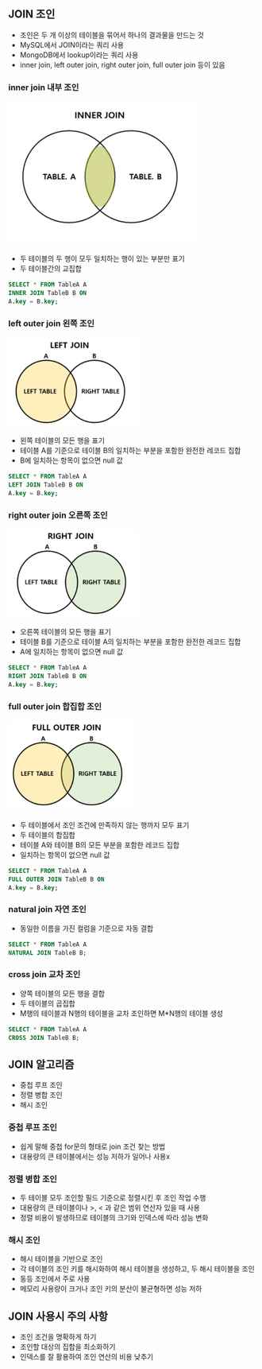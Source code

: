 ## JOIN 조인
* 조인은 두 개 이상의 테이블을 묶어서 하나의 결과물을 만드는 것
* MySQL에서 JOIN이라는 쿼리 사용
* MongoDB에서 lookup이라는 쿼리 사용
* inner join, left outer join, right outer join, full outer join 등이 있음

### inner join 내부 조인
![](./img/2024-03-23-20-39-53.png)

* 두 테이블의 두 행이 모두 일치하는 행이 있는 부분만 표기
* 두 테이블간의 교집합

```SQL
SELECT * FROM TableA A
INNER JOIN TableB B ON
A.key = B.key;
```

### left outer join 왼쪽 조인
![](./img/2024-03-23-20-50-50.png)

* 왼쪽 테이블의 모든 행을 표기
* 테이블 A를 기준으로 테이블 B의 일치하는 부분을 포함한 완전한 레코드 집합
* B에 일치하는 항목이 없으면 null 값

```SQL
SELECT * FROM TableA A
LEFT JOIN TableB B ON
A.key = B.key;
```
### right outer join 오른쪽 조인
![](./img/2024-03-23-20-51-33.png)

* 오른쪽 테이블의 모든 행을 표기
* 테이블 B를 기준으로 테이블 A의 일치하는 부분을 포함한 완전한 레코드 집합
* A에 일치하는 항목이 없으면 null 값

```SQL
SELECT * FROM TableA A
RIGHT JOIN TableB B ON
A.key = B.key;
```

### full outer join 합집합 조인
![](./img/2024-03-23-20-52-09.png)

* 두 테이블에서 조인 조건에 만족하지 않는 행까지 모두 표기
* 두 테이블의 합집합
* 테이블 A와 테이블 B의 모든 부분을 포함한 레코드 집합
* 일치하는 항목이 없으면 null 값

```SQL
SELECT * FROM TableA A
FULL OUTER JOIN TableB B ON
A.key = B.key;
```

### natural join 자연 조인
* 동일한 이름을 가진 컬럼을 기준으로 자동 결합

```SQL
SELECT * FROM TableA A
NATURAL JOIN TableB B;
```

### cross join 교차 조인
* 양쪽 테이블의 모든 행을 결합
* 두 테이블의 곱집합
* M행의 테이블과 N행의 테이블을 교차 조인하면 M*N행의 테이블 생성

```SQL
SELECT * FROM TableA A
CROSS JOIN TableB B;
```

## JOIN 알고리즘
* 중첩 루프 조인
* 정렬 병합 조인
* 해시 조인

### 중첩 루프 조인
* 쉽게 말해 중첩 for문의 형태로 join 조건 찾는 방법
* 대용량의 큰 테이블에서는 성능 저하가 일어나 사용x

### 정렬 병합 조인
* 두 테이블 모두 조인할 필드 기준으로 정렬시킨 후 조인 작업 수행
* 대용량의 큰 테이블이나 >, < 과 같은 범위 연산자 있을 때 사용
* 정렬 비용이 발생하므로 테이블의 크기와 인덱스에 따라 성능 변화

### 해시 조인
* 해시 테이블을 기반으로 조인
* 각 테이블의 조인 키를 해시화하여 해시 테이블을 생성하고, 두 해시 테이블을 조인
* 동등 조인에서 주로 사용
* 메모리 사용량이 크거나 조인 키의 분산이 불균형하면 성능 저하

## JOIN 사용시 주의 사항
* 조인 조건을 명확하게 하기
* 조인할 대상의 집합을 최소화하기
* 인덱스를 잘 활용하여 조인 연산의 비용 낮추기
